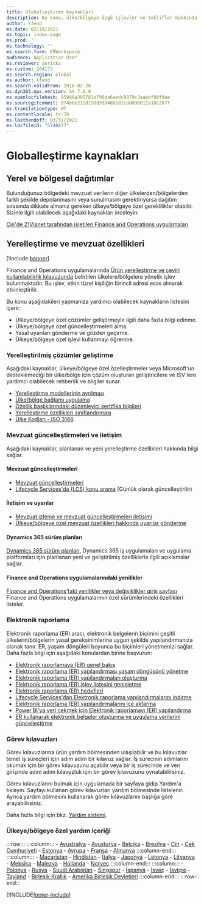 ```yaml
---
title: Globalleştirme kaynakları
description: Bu konu, ülke/bölgeye özgü işlevler ve teklifler hakkında daha fazla bilgi edinmenize yardımcı olabilecek kaynakların listesini içerir.
author: kfend
ms.date: 02/19/2021
ms.topic: index-page
ms.prod: ''
ms.technology: ''
ms.search.form: ERWorkspace
audience: Application User
ms.reviewer: sericks
ms.custom: 104173
ms.search.region: Global
ms.author: kfend
ms.search.validFrom: 2016-02-28
ms.dyn365.ops.version: AX 7.0.0
ms.openlocfilehash: 95989a395781e790da6aedc9079c3aaebf98f9ae
ms.sourcegitcommit: 074b6e212d19dd5d84881d1cdd096611a18c207f
ms.translationtype: HT
ms.contentlocale: tr-TR
ms.lasthandoff: 03/31/2021
ms.locfileid: "5748477"
---
```

# <a name="globalization-resources"></a>Globalleştirme kaynakları

## <a name="local-and-regional-deployments"></a>Yerel ve bölgesel dağıtımlar
Bulunduğunuz bölgedeki mevzuat verilerin diğer ülkelerden/bölgelerden farklı şekilde depolanmasını veya sunulmasını gerektiriyorsa dağıtım sırasında dikkate almanız gereken ülkeye/bölgeye özel gereklilikler olabilir. Sizinle ilgili olabilecek aşağıdaki kaynakları inceleyin:

[Çin'de 21Vianet tarafından işletilen Finance and Operations uygulamaları](https://docs.microsoft.com/dynamics365/unified-operations/dev-itpro/deployment/china-local-deployment)

## <a name="localization-and-regulatory-features"></a>Yerelleştirme ve mevzuat özellikleri

[!include [banner](../includes/banner.md)]

Finance and Operations uygulamalarında [Ürün yerelleştirme ve çeviri kullanılabilirlik kılavuzunda](https://aka.ms/dynamics_365_international_availability_deck) belirtilen ülkelere/bölgelere yönelik işlev bulunmaktadır. Bu işlev, etkin tüzel kişiliğin birincil adresi esas alınarak etkinleştirilir. 

Bu konu aşağıdakileri yapmanıza yardımcı olabilecek kaynakların listesini içerir: 
- Ülkeye/bölgeye özel çözümler geliştirmeyle ilgili daha fazla bilgi edinme.
- Ülkeye/bölgeye özel güncelleştirmeleri alma.
- Yasal uyarıları gönderme ve gözden geçirme.
- Ülkeye/bölgeye özel işlevi kullanmayı öğrenme.

### <a name="developing-localized-solutions"></a>Yerelleştirilmiş çözümler geliştirme
Aşağıdaki kaynaklar, ülkeye/bölgeye özel özelleştirmeler veya Microsoft'un desteklemediği bir ülke/bölge için çözüm oluşturan geliştiricilere ve ISV'lere yardımcı olabilecek rehberlik ve bilgiler sunar.
-   [Yerelleştirme modellerinin ayrılması](separate-localization-models.md)
-   [Ülke/bölge bağlamı uygulama](apply-country-context.md)
-   [Özellik başlıklarındaki düzenleyici sertifika bilgileri](regulatory-certifications.md)
-   [Yerelleştirme özellikleri sınıflandırması](classify-localization-features.md)
-   [Ülke Kodları - ISO 3166](https://www.iso.org/iso-3166-country-codes.html)

### <a name="regulatory-updates-and-communication"></a>Mevzuat güncelleştirmeleri ve iletişim
Aşağıdaki kaynaklar, planlanan ve yeni yerelleştirme özellikleri hakkında bilgi sağlar. 

#### <a name="regulatory-updates"></a>Mevzuat güncelleştirmeleri
-   [Mevzuat güncelleştirmeleri](../../../finance/localizations/regulatory-updates.md)
-   [Lifecycle Services'da (LCS) konu arama](../lifecycle-services/issue-search-lcs.md) (Günlük olarak güncelleştirilir)

#### <a name="communication-and-alerts"></a>İletişim ve uyarılar
-   [Mevzuat izleme ve mevzuat güncelleştirmeleri iletişimi](regulatory-watch-communication.md)
-   [Ülkeye/bölgeye özel mevzuat özellikleri hakkında uyarılar gönderme](submit-localization-alerts.md)

#### <a name="dynamics-365-release-plans"></a>Dynamics 365 sürüm planları
[Dynamics 365 sürüm planları](https://docs.microsoft.com/business-applications-release-notes/), Dynamics 365 iş uygulamaları ve uygulama platformları için planlanan yeni ve geliştirilmiş özelliklerle ilgili açıklamalar sağlar. 

#### <a name="finance-and-operations-apps-whats-new"></a>Finance and Operations uygulamalarındaki yenilikler
[Finance and Operations'taki yenilikler veya değişiklikler giriş sayfası](../../fin-ops/get-started/whats-new-changed.md) Finance and Operations uygulamalarının özel sürümlerindeki özellikleri listeler.

### <a name="electronic-reporting"></a>Elektronik raporlama
Elektronik raporlama (ER) aracı, elektronik belgelerin biçimini çeşitli ülkelerin/bölgelerin yasal gereksinimlerine uygun şekilde yapılandırmanıza olanak tanır. ER, yaşam döngüleri boyunca bu biçimleri yönetmenizi sağlar. Daha fazla bilgi için aşağıdaki konulardan birine başvurun:
-   [Elektronik raporlamaya (ER) genel bakış](../analytics/general-electronic-reporting.md)
-   [Elektronik raporlama (ER) yapılandırması yaşam döngüsünü yönetme](../analytics/general-electronic-reporting-manage-configuration-lifecycle.md)
-   [Elektronik raporlama (ER) yapılandırmaları oluşturma](../analytics/electronic-reporting-configuration.md)
-   [Elektronik raporlama (ER) işlev listesini genişletme](../analytics/general-electronic-reporting-formulas-list-extension.md)
-   [Elektronik raporlama (ER) hedefleri](../analytics/electronic-reporting-destinations.md)
-   [Lifecycle Services'dan Elektronik raporlama yapılandırmalarını indirme](../analytics/download-electronic-reporting-configuration-lcs.md)
-   [Elektronik raporlama (ER) yapılandırmalarını içe aktarma](../analytics/electronic-reporting-import-ger-configurations.md)
-   [Power BI'ya veri çekmek için Elektronik raporlamayı (ER) yapılandırma](../analytics/general-electronic-reporting-report-configuration-get-data-powerbi.md)
-   [ER kullanarak elektronik belgeler oluşturma ve uygulama verilerini güncelleştirme](../analytics/generate-electronic-documents-update-application-data.md)

### <a name="task-guides"></a>Görev kılavuzları
Görev kılavuzlarına ürün yardım bölmesinden ulaşılabilir ve bu kılavuzlar temel iş süreçleri için adım adım bir kılavuz sağlar. İş sürecinin adımlarını okumak için bir görev kılavuzunu açabilir veya bir iş sürecinde ve veri girişinde adım adım kılavuzluk için bir görev kılavuzunu oynatabilirsiniz.

Görev kılavuzlarını bulmak için uygulamada bir sayfaya gidip Yardım'a tıklayın. Sayfayı kullanan görev kılavuzları yardım bölmesinde listelenir. Ayrıca yardım bölmesini kullanarak görev kılavuzlarını başlığa göre arayabilirsiniz.

Daha fazla bilgi için bkz. [Yardım sistemi](../../fin-ops/get-started/help-overview.md#task-guides).


### <a name="countryregion-specific-help-content"></a>Ülkeye/bölgeye özel yardım içeriği
:::row:::
    :::column:::
        - [Avustralya](../../../finance/localizations/australia.md)
        - [Avusturya](../../../finance/localizations/austria.md)
        - [Belçika](../../../finance/localizations/belgium.md)
        - [Brezilya](../../../finance/localizations/brazil.md)
        - [Çin](../../../finance/localizations/china.md)
        - [Çek Cumhuriyeti](../../../finance/localizations/czech-republic.md)
        - [Estonya](../../../finance/localizations/estonia.md)
        - [Avrupa](../../../finance/localizations/europe.md)
        - [Fransa](../../../finance/localizations/france.md)
        - [Almanya](../../../finance/localizations/germany.md)
    :::column-end:::
    :::column:::
        - [Macaristan](../../../finance/localizations/hungary.md)
        - [Hindistan](../../../finance/localizations/india.md)
        - [İtalya](../../../finance/localizations/italy.md)
        - [Japonya](../../../finance/localizations/japan.md)
        - [Letonya](../../../finance/localizations/latvia.md)
        - [Litvanya](../../../finance/localizations/lithuania.md)
        - [Meksika](../../../finance/localizations/mexico.md)
        - [Malezya](../../../finance/localizations/malaysia.md)
        - [Hollanda](../../../finance/localizations/netherlands.md)
        - [Norveç](../../../finance/localizations/norway.md)
    :::column-end:::
    :::column:::
        - [Polonya](../../../finance/localizations/poland.md)
        - [Rusya](../../../finance/localizations/russia.md)
        - [Suudi Arabistan](../../../finance/localizations/saudi-arabia.md)
        - [Singapur](../../../finance/localizations/singapore.md)
        - [İspanya](../../../finance/localizations/spain.md)
        - [İsveç](../../../finance/localizations/sweden.md)
        - [İsviçre](../../../finance/localizations/switzerland.md)
        - [Tayland](../../../finance/localizations/thailand.md)
        - [Birleşik Krallık](../../../finance/localizations/united-kingdom.md)
        - [Amerika Birleşik Devletleri](../../../finance/localizations/united-states.md)
    :::column-end:::
:::row-end:::








[!INCLUDE[footer-include](../../../includes/footer-banner.md)]
